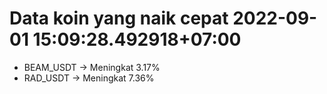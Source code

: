 # Data koin yang naik cepat 2022-09-01 15:09:28.492918+07:00

* BEAM_USDT -> Meningkat 3.17%
* RAD_USDT -> Meningkat 7.36%
